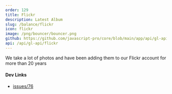 ```yaml
---
order: 129
title: Flickr
description: Latest Album
slug: /balance/flickr
icon: flickr
image: /png/bouncer/bouncer.png
github: https://github.com/javascript-pro/core/blob/main/app/api/gl-api/flickr/route.ts
api: /api/gl-api/flickr
---
```


We take a lot of photos and have been adding them to our Flickr account for more than 20 years

#### Dev Links

- [issues/76](https://github.com/javascript-pro/core/issues/76)
